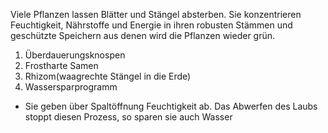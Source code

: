 Viele Pflanzen lassen Blätter und Stängel absterben. Sie konzentrieren Feuchtigkeit, Nährstoffe und Energie in ihren robusten Stämmen und geschützte Speichern aus denen wird die Pflanzen wieder grün.
1. Überdauerungsknospen
2. Frostharte Samen
3. Rhizom(waagrechte Stängel in die Erde)
4. Wassersparprogramm
- Sie geben über Spaltöffnung Feuchtigkeit ab. Das Abwerfen des Laubs stoppt diesen Prozess, so sparen sie auch Wasser